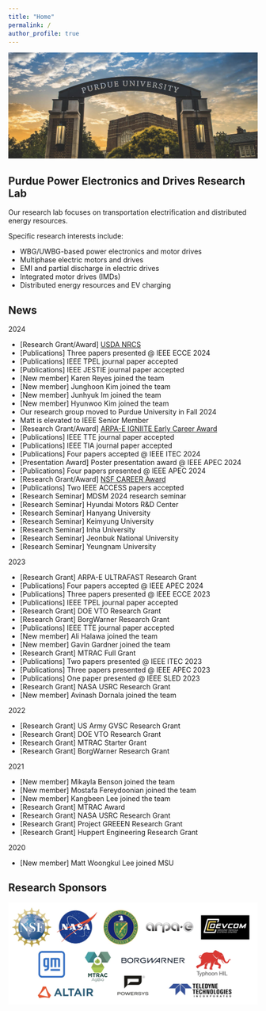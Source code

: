 ```yaml
---
title: "Home"
permalink: /
author_profile: true
---
```

![image](/images/main_logo.png)

Purdue Power Electronics and Drives Research Lab
------
Our research lab focuses on transportation electrification and distributed energy resources.

Specific research interests include:
 - WBG/UWBG-based power electronics and motor drives
 - Multiphase electric motors and drives
 - EMI and partial discharge in electric drives
 - Integrated motor drives (IMDs)
 - Distributed energy resources and EV charging

News
------
2024
- [Research Grant/Award] [USDA NRCS]([https://www.nsf.gov/awardsearch/showAward?AWD_ID=2338755](https://www.canr.msu.edu/news/msu-researcher-receives-grant-to-develop-efficient-irrigation-technology-using-solar-power))
- [Publications] Three papers presented @ IEEE ECCE 2024
- [Publications] IEEE TPEL journal paper accepted
- [Publications] IEEE JESTIE journal paper accepted
- [New member] Karen Reyes joined the team
- [New member] Junghoon Kim joined the team
- [New member] Junhyuk Im joined the team
- [New member] Hyunwoo Kim joined the team
- Our research group moved to Purdue University in Fall 2024
- Matt is elevated to IEEE Senior Member
- [Research Grant/Award] [ARPA-E IGNIITE Early Career Award](https://arpa-e.energy.gov/igniite-2024-selectees)
- [Publications] IEEE TTE journal paper accepted
- [Publications] IEEE TIA journal paper accepted
- [Publications] Four papers accepted @ IEEE ITEC 2024
- [Presentation Award] Poster presentation award @ IEEE APEC 2024
- [Publications] Four papers presented @ IEEE APEC 2024
- [Research Grant/Award] [NSF CAREER Award](https://www.nsf.gov/awardsearch/showAward?AWD_ID=2338755)
- [Publications] Two IEEE ACCESS papers accepted
- [Research Seminar] MDSM 2024 research seminar
- [Research Seminar] Hyundai Motors R&D Center
- [Research Seminar] Hanyang University
- [Research Seminar] Keimyung University
- [Research Seminar] Inha University
- [Research Seminar] Jeonbuk National University
- [Research Seminar] Yeungnam University

2023
- [Research Grant] ARPA-E ULTRAFAST Research Grant
- [Publications] Four papers accepted @ IEEE APEC 2024
- [Publications] Three papers presented @ IEEE ECCE 2023
- [Publications] IEEE TPEL journal paper accepted
- [Research Grant] DOE VTO Research Grant
- [Research Grant] BorgWarner Research Grant
- [Publications] IEEE TTE journal paper accepted
- [New member] Ali Halawa joined the team
- [New member] Gavin Gardner joined the team
- [Research Grant] MTRAC Full Grant
- [Publications] Two papers presented @ IEEE ITEC 2023
- [Publications] Three papers presented @ IEEE APEC 2023
- [Publications] One paper presented @ IEEE SLED 2023
- [Research Grant] NASA USRC Research Grant
- [New member] Avinash Dornala joined the team

2022
- [Research Grant] US Army GVSC Research Grant
- [Research Grant] DOE VTO Research Grant
- [Research Grant] MTRAC Starter Grant
- [Research Grant] BorgWarner Research Grant

2021
- [New member] Mikayla Benson joined the team
- [New member] Mostafa Fereydoonian joined the team
- [New member] Kangbeen Lee joined the team
- [Research Grant] MTRAC Award
- [Research Grant] NASA USRC Research Grant
- [Research Grant] Project GREEEN Research Grant
- [Research Grant] Huppert Engineering Research Grant
  
2020
- [New member] Matt Woongkul Lee joined MSU

Research Sponsors
------
![image](/images/sponsors_2024.jpg)
